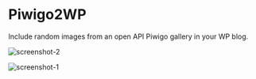# Piwigo2WP
Include random images from an open API Piwigo gallery in your WP blog.

![screenshot-2](https://user-images.githubusercontent.com/71740645/144751978-512684ae-c1ad-45d8-9f96-d173b6fc787b.png)

![screenshot-1](https://user-images.githubusercontent.com/71740645/144751985-9dd77877-f00c-4548-805e-5461269af877.png)
